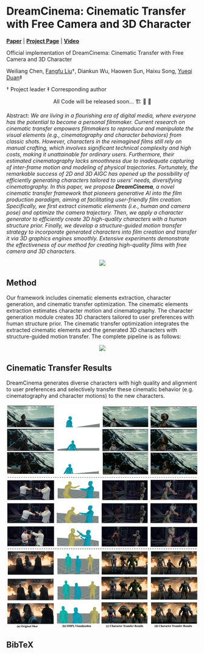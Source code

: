 # DreamCinema: Cinematic Transfer with Free Camera and 3D Character

[**Paper**](https://arxiv.org/abs/2403.09625) | [**Project Page**](https://liuff19.github.io/DreamCinema//) | [**Video**](https://liuff19.github.io/DreamCinema/)

Official implementation of DreamCinema: Cinematic Transfer with Free Camera and 3D Character

Weiliang Chen, [Fangfu Liu](https://liuff19.github.io/)$\dagger$, Diankun Wu, Haowen Sun, Haixu Song, [Yueqi Duan](https://duanyueqi.github.io/)$\ddagger$

$\dagger$ Project leader $\ddagger$ Corresponding author

<p align="center"> All Code will be released soon... 🏗️ 🚧 🔨</p>

Abstract: *We are living in a flourishing era of digital media, where everyone has the potential to become a personal filmmaker. Current research on cinematic transfer empowers filmmakers to reproduce and manipulate the visual elements (e.g., cinematography and character behaviors) from classic shots. However, characters in the reimagined films still rely on manual crafting, which involves significant technical complexity and high costs, making it unattainable for ordinary users. Furthermore, their estimated cinematography lacks smoothness due to inadequate capturing of inter-frame motion and modeling of physical trajectories. Fortunately, the remarkable success of 2D and 3D AIGC has opened up the possibility of efficiently generating characters tailored to users' needs, diversifying cinematography. In this paper, we propose **DreamCinema**, a novel cinematic transfer framework that pioneers generative AI into the film production paradigm, aiming at facilitating user-friendly film creation. Specifically, we first extract cinematic elements (i.e., human and camera pose) and optimize the camera trajectory. Then, we apply a character generator to efficiently create 3D high-quality characters with a human structure prior. Finally, we develop a structure-guided motion transfer strategy to incorporate generated characters into film creation and transfer it via 3D graphics engines smoothly. Extensive experiments demonstrate the effectiveness of our method for creating high-quality films with free camera and 3D characters.*

<p align="center">
    <img src="assets/teaser.png">
</p>

## Method
Our framework includes cinematic elements extraction, character generation, and cinematic transfer optimization. The cinematic elements extraction estimates character motion and cinematography. The character generation module creates 3D characters tailored to user preferences with human structure prior. The cinematic transfer optimization integrates the extracted cinematic elements and the generated 3D characters with structure-guided motion transfer. The complete pipeline is as follows:
<p align="center">
    <img src="assets/pipeline.png">
</p>

## Cinematic Transfer Results

DreamCinema generates diverse characters with high quality and alignment to user preferences and selectively transfer these cinematic behavior (e.g. cinematography and character motions) to the new characters.
<p align="center">
    <img src="assets/main_results.png">
</p>






## BibTeX

```bibtex

```
